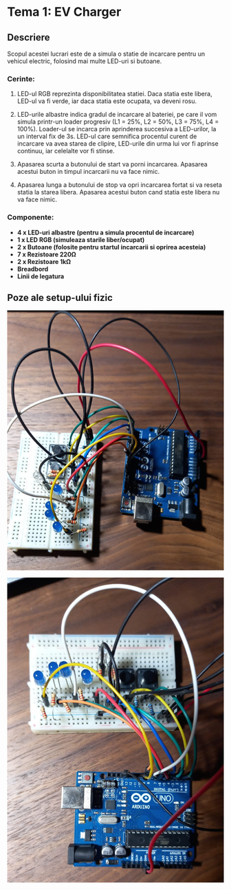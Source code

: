 # Tema 1: EV Charger

## Descriere

Scopul acestei lucrari este de a simula o statie de incarcare pentru un vehicul electric, folosind mai multe LED-uri si butoane. 

### Cerinte: 
1. LED-ul RGB reprezinta disponibilitatea statiei. Daca statia este libera, LED-ul va fi verde, iar daca statia este ocupata, va deveni rosu.

2. LED-urile albastre indica gradul de incarcare al bateriei, pe care il vom simula printr-un loader progresiv (L1 = 25%, L2 = 50%, L3 = 75%, L4 = 100%). Loader-ul se incarca prin aprinderea succesiva a LED-urilor, la un interval fix de 3s. LED-ul care semnifica procentul curent de incarcare va avea starea de clipire, LED-urile din urma lui vor fi aprinse continuu, iar celelalte vor fi stinse.

3. Apasarea scurta a butonului de start va porni incarcarea. Apasarea acestui buton in timpul incarcarii nu va face nimic.

4. Apasarea lunga a butonului de stop va opri incarcarea fortat si va reseta statia la starea libera. Apasarea acestui buton cand statia este libera nu va face nimic.

### Componente:

- <b>4 x LED-uri albastre<b> (pentru a simula procentul de incarcare)
- <b>1 x LED RGB<b> (simuleaza starile liber/ocupat)
- <b>2 x Butoane<b> (folosite pentru startul incarcarii si oprirea acesteia)
- <b>7 x Rezistoare 220Ω<b>
- <b>2 x Rezistoare 1kΩ<b>
- <b>Breadbord<b>
- <b>Linii de legatura<b>

## Poze ale setup-ului fizic

![Poza1](poze/poza_setup1.jpg)

![Poza2](poze/poza_setup2.jpg)
